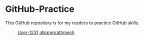 # GitHub-Practice
This GitHub repository is for my readers to practice GitHub skills.

>[User-1231](https://www.linkedin.com/in/tripur-joshi/)
>[atkareprathmesh](https://www.linkedin.com/in/prathmesh-atkare-4436aa269/)
